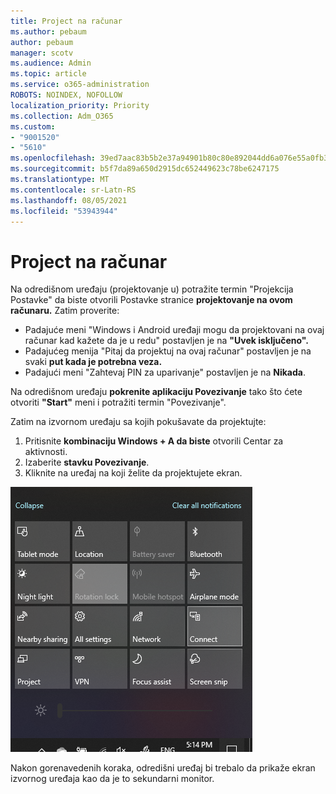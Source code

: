 ```yaml
---
title: Project na računar
ms.author: pebaum
author: pebaum
manager: scotv
ms.audience: Admin
ms.topic: article
ms.service: o365-administration
ROBOTS: NOINDEX, NOFOLLOW
localization_priority: Priority
ms.collection: Adm_O365
ms.custom:
- "9001520"
- "5610"
ms.openlocfilehash: 39ed7aac83b5b2e37a94901b80c80e892044dd6a076e55a0fb327d2dce7bd16e
ms.sourcegitcommit: b5f7da89a650d2915dc652449623c78be6247175
ms.translationtype: MT
ms.contentlocale: sr-Latn-RS
ms.lasthandoff: 08/05/2021
ms.locfileid: "53943944"
---
```

# <a name="project-to-a-pc"></a>Project na računar

Na odredišnom uređaju (projektovanje u) potražite termin "Projekcija Postavke" da biste otvorili Postavke stranice **projektovanje na ovom računaru.** Zatim proverite:
- Padajuće meni "Windows i Android uređaji mogu da projektovani na ovaj računar kad kažete da je u redu" postavljen je na **"Uvek isključeno".**
- Padajućeg menija "Pitaj da projektuj na ovaj računar" postavljen je na svaki **put kada je potrebna veza.**
- Padajući meni "Zahtevaj PIN za uparivanje" postavljen je na **Nikada**.

Na odredišnom uređaju **pokrenite aplikaciju Povezivanje** tako što ćete otvoriti **"Start"** meni i potražiti termin "Povezivanje".

Zatim na izvornom uređaju sa kojih pokušavate da projektujte:

1. Pritisnite **kombinaciju Windows + A da biste** otvorili Centar za aktivnosti.
2. Izaberite **stavku Povezivanje**.
3. Kliknite na uređaj na koji želite da projektujete ekran.

![Project na računar](media/project-to-a-pc.png)

Nakon gorenavedenih koraka, odredišni uređaj bi trebalo da prikaže ekran izvornog uređaja kao da je to sekundarni monitor.

